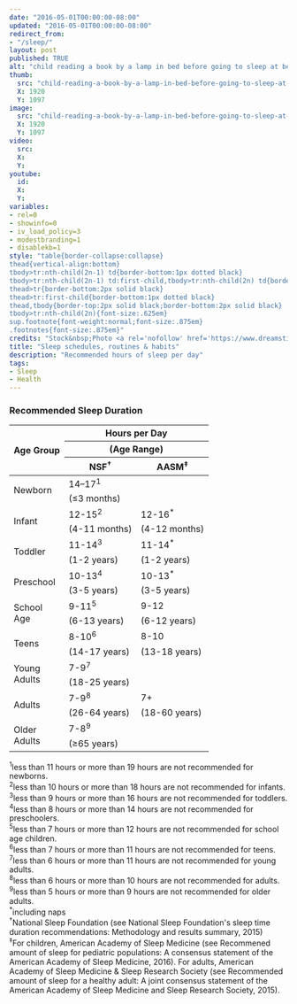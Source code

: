```yaml
---
date: "2016-05-01T00:00:00-08:00"
updated: "2016-05-01T00:00:00-08:00"
redirect_from:
- "/sleep/"
layout: post
published: TRUE
alt: "child reading a book by a lamp in bed before going to sleep at bedtime"
thumb:
  src: "child-reading-a-book-by-a-lamp-in-bed-before-going-to-sleep-at-bedtime.jpg"
  X: 1920
  Y: 1097
image:
  src: "child-reading-a-book-by-a-lamp-in-bed-before-going-to-sleep-at-bedtime.jpg"
  X: 1920
  Y: 1097
video:
  src:
  X:
  Y:
youtube:
  id:
  X:
  Y:
variables:
- rel=0
- showinfo=0
- iv_load_policy=3
- modestbranding=1
- disablekb=1
style: "table{border-collapse:collapse}
thead{vertical-align:bottom}
tbody>tr:nth-child(2n-1) td{border-bottom:1px dotted black}
tbody>tr:nth-child(2n-1) td:first-child,tbody>tr:nth-child(2n) td{border-bottom:1px solid black}
thead>tr{border-bottom:2px solid black}
thead>tr:first-child{border-bottom:1px dotted black}
thead,tbody{border-top:2px solid black;border-bottom:2px solid black}
tbody>tr:nth-child(2n){font-size:.625em}
sup.footnote{font-weight:normal;font-size:.875em}
.footnotes{font-size:.875em}"
credits: "Stock&nbsp;Photo <a rel='nofollow' href='https://www.dreamstime.com/stock-photo-preteen-handsome-boy-read-book-lamp-sleep-image58081725' target='_blank'>&copy;</a>&nbsp;Ulianna19970"
title: "Sleep schedules, routines & habits"
description: "Recommended hours of sleep per day"
tags:
- Sleep
- Health
---
```

<h3>Recommended Sleep Duration</h3>
<table class="center">
	<thead>
		<tr>
			<th rowspan="3">Age Group</th>
			<th colspan="2">Hours per Day</th>
		</tr>
		<tr><th colspan="2">(Age Range)</th></tr>
		<tr>
			<th>NSF<sup class="footnote">&dagger;</sup></th>
			<th>AASM<sup class="footnote">&Dagger;</sup></th>
		</tr>
	</thead>
	<tbody>
		<tr>
			<td rowspan="2">Newborn</td>
			<td>14–17<sup>1</sup></td>
			<td></td>
		</tr>
		<tr><td>(&le;3 months)</td><td></td></tr>
		<tr>
			<td rowspan="2">Infant</td>
			<td>12-15<sup>2</sup></td>
			<td>12-16<sup class="footnote">*</sup></td>
		</tr>
		<tr>
			<td>(4-11 months)</td>
			<td>(4-12 months)</td>
		</tr>
		<tr>
			<td rowspan="2">Toddler</td>
			<td>11-14<sup>3</sup></td>
			<td>11-14<sup class="footnote">*</sup></td>
		</tr>
		<tr><td>(1-2 years)</td><td>(1-2 years)</td></tr>
		<tr>
			<td rowspan="2">Preschool</td>
			<td>10-13<sup>4</sup></td>
			<td>10-13<sup class="footnote">*</sup></td>
		</tr>
		<tr><td>(3-5 years)</td><td>(3-5 years)</td></tr>
		<tr>
			<td rowspan="2">School<br>Age<br></td>
			<td>9-11<sup>5</sup></td>
			<td>9-12</td>
		</tr>
		<tr>
			<td>(6-13 years)</td>
			<td>(6-12 years)</td>
		</tr>
		<tr>
			<td rowspan="2">Teens</td>
			<td>8-10<sup>6</sup></td>
			<td>8-10</td>
		</tr>
		<tr>
			<td>(14-17 years)</td>
			<td>(13-18 years)</td>
		</tr>
		<tr>
			<td rowspan="2">Young<br>Adults</td>
			<td>7-9<sup>7</sup></td>
			<td></td>
		</tr>
		<tr>
			<td>(18-25 years)</td>
			<td></td>
		</tr>
		<tr>
			<td rowspan="2">Adults</td>
			<td>7-9<sup>8</sup></td>
			<td>7+</td>
		</tr>
		<tr>
			<td>(26-64 years)</td>
			<td>(18-60 years)</td>
		</tr>
		<tr>
			<td rowspan="2">Older<br>Adults</td>
			<td>7-8<sup>9</sup></td>
			<td></td>
		</tr>
		<tr>
			<td>(&ge;65 years)</td>
			<td></td>
		</tr>
	</tbody>
</table>
<div class="footnotes">
	<sup>1</sup>less than 11 hours or more than 19 hours are not recommended for newborns.<br>
	<sup>2</sup>less than 10 hours or more than 18 hours are not recommended for infants.<br>
	<sup>3</sup>less than 9 hours or more than 16 hours are not recommended for toddlers.<br>
	<sup>4</sup>less than 8 hours or more than 14 hours are not recommended for preschoolers.<br>
	<sup>5</sup>less than 7 hours or more than 12 hours are not recommended for school age children.<br>
	<sup>6</sup>less than 7 hours or more than 11 hours are not recommended for teens.<br>
	<sup>7</sup>less than 6 hours or more than 11 hours are not recommended for young adults.<br>
	<sup>8</sup>less than 6 hours or more than 10 hours are not recommended for adults.<br>
	<sup>9</sup>less than 5 hours or more than 9 hours are not recommended for older adults.<br>
	<sup class="footnote">*</sup>including naps<br>
	<sup class="footnote">&dagger;</sup>National Sleep Foundation (see National Sleep Foundation's sleep time duration recommendations: Methodology and results summary, 2015)<br>
	<sup class="footnote">&Dagger;</sup>For children, American Academy of Sleep Medicine (see Recommened amount of sleep for pediatric populations: A consensus statement of the American Academy of Sleep Medicine, 2016). For adults, American Academy of Sleep Medicine & Sleep Research Society (see Recommended amount of sleep for a healthy adult: A joint consensus statement of the American Academy of Sleep Medicine and Sleep Research Society, 2015).
</div>